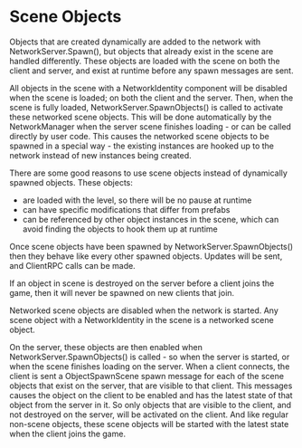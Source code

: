 Scene Objects
================

Objects that are created dynamically are added to the network with NetworkServer.Spawn(), but objects that already exist in the scene are handled differently. These objects are loaded with the scene on both the client and server, and exist at runtime before any spawn messages are sent.

All objects in the scene with a NetworkIdentity component will be disabled when the scene is loaded; on both the client and the server. Then, when the scene is fully loaded, NetworkServer.SpawnObjects() is called to activate these networked scene objects. This will be done automatically by the NetworkManager when the server scene finishes loading - or can be called directly by user code. This causes the networked scene objects to be spawned in a special way - the existing instances are hooked up to the network instead of new instances being created.

There are some good reasons to use scene objects instead of dynamically spawned objects. These objects:

 * are loaded with the level, so there will be no pause at runtime
 * can have specific modifications that differ from prefabs
 * can be referenced by other object instances in the scene, which can avoid finding the objects to hook them up at runtime

Once scene objects have been spawned by NetworkServer.SpawnObjects() then they behave like every other spawned objects. Updates will be sent, and ClientRPC calls can be made.

If an object in scene is destroyed on the server before a client joins the game, then it will never be spawned on new clients that join.

Networked scene objects are disabled when the network is started. Any scene object with a NetworkIdentity in the scene is a networked scene object.

On the server, these objects are then enabled when NetworkServer.SpawnObjects() is called - so when the server is started, or when the scene finishes loading on the server. When a client connects, the client is sent a ObjectSpawnScene spawn message for each of the scene objects that exist on the server, that are visible to that client. This messages causes the object on the client to be enabled and has the latest state of that object from the server in it.  So only objects that are visible to the client, and not destroyed on the server, will be activated on the client. And like regular non-scene objects, these scene objects will be started with the latest state when the client joins the game.